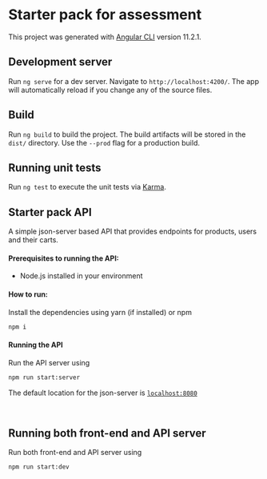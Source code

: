 # Starter pack for assessment

This project was generated with [Angular CLI](https://github.com/angular/angular-cli) version 11.2.1.

## Development server

Run `ng serve` for a dev server. Navigate to `http://localhost:4200/`. The app will automatically reload if you change any of the source files.
## Build

Run `ng build` to build the project. The build artifacts will be stored in the `dist/` directory. Use the `--prod` flag for a production build.

## Running unit tests

Run `ng test` to execute the unit tests via [Karma](https://karma-runner.github.io).

## Starter pack API
A simple json-server based API that provides endpoints for products, users and their carts.

#### Prerequisites to running the API:
- Node.js installed in your environment

#### How to run:
Install the dependencies using yarn (if installed) or npm
``` sh
npm i
``` 
#### Running the API

Run the API server using
``` sh
npm run start:server
```
The default location for the json-server is [`localhost:8080`](http://localhost:8080)

<br />

## Running both front-end and API server

Run both front-end and API server using
``` sh
npm run start:dev
```